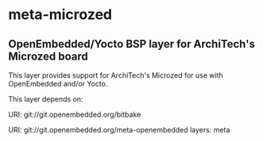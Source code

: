 meta-microzed
=============

OpenEmbedded/Yocto BSP layer for ArchiTech's Microzed board
-----------------------------------------------------------

This layer provides support for ArchiTech's Microzed for
use with OpenEmbedded and/or Yocto.

This layer depends on:

URI: git://git.openembedded.org/bitbake

URI: git://git.openembedded.org/meta-openembedded
layers: meta
